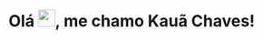 <h1 align="left">Olá <img src="https://raw.githubusercontent.com/kaueMarques/kaueMarques/master/hi.gif" height="30px">, me chamo Kauã Chaves!</h1>


